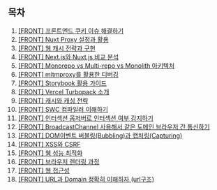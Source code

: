 ## 목차

1. [[FRONT] 프론트엔드 쿠키 이슈 해결하기](/cookie/2024/08/22/front-cookie-issue/)
2. [[FRONT] Nuxt Proxy 설정과 활용](/proxy/cros/2024/08/30/nuxt-proxy/)
3. [[FRONT] 웹 캐시 전략과 구현](/cache/2024/09/03/web-cache/)
4. [[FRONT] Next.js와 Nuxt.js 비교 분석](/next%20vs%20nuxt/2024/09/05/next-vs-nuxt/)
5. [[FRONT] Monorepo vs Multi-repo vs Monolith 아키텍처](/monorepo/multi-repo/monolith/2024/09/20/monorepo_multi-repo_monolith/)
6. [[FRONT] mitmproxy를 활용한 디버깅](/mitmproxy/2024/10/03/mitmproxy/)
7. [[FRONT] Storybook 활용 가이드](/story%20book설치/2024/10/05/storybook/)
8. [[FRONT] Vercel Turbopack 소개](/bundler/2024/10/08/vercel_terbopack/)
9. [[FRONT] 캐시와 캐싱 전략](/caching/cache/2024/10/09/cache_caching/)
10. [[FRONT] SWC 컴파일러 이해하기](/swc/2024/10/17/swc/)
11. [[FRONT] 인터섹션 옵저버로 인터섹션 여부 감지하기](/front/2024/11/12/intersection-observer/)
12. [[FRONT] BroadcastChannel 사용해서 같은 도메인 브라우저 간 통신하기](/front/2024/11/29/broadcast_channel/)
13. [[FRONT] DOM이벤트 버블링(Bubbling)과 캡처링(Capturing)](/front/2024/12/24/bubbling-capturing/)
14. [[FRONT] XSS와 CSRF](/front/2024/12/26/xss-csrf/)
15. [[FRONT] 웹 성능 최적화 ](/front/2024/12/26/performance-optimization/)
16. [[FRONT] 브라우저 렌더링 과정](/front/2024/12/26/lender/)
17. [[FRONT] 웹 접근성](/front/2024/12/26/web-watch/)
18. [[FRONT] URL과 Domain 정확히 이해하자 (url구조)](/front/2025/01/03/url_domain/)
